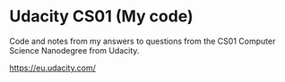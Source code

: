 # Udacity CS01 (My code)

Code and notes from my answers to questions from the CS01 Computer Science Nanodegree from Udacity.

https://eu.udacity.com/

